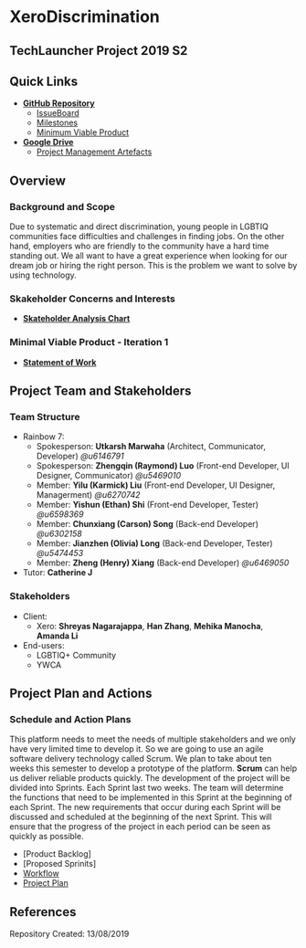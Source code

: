 # XeroDiscrimination
TechLauncher Project 2019 S2
---
## Quick Links
* [**GitHub Repository**](https://github.com/Utkarsh-Marwaha/XeroDiscrimination)
	* [IssueBoard]()
	* [Milestones]()
	* [Minimum Viable Product]()
* [**Google Drive**](https://drive.google.com/drive/folders/16or-qAWaP47zYRBujUtLxquibFVMffwd)
	* [Project Management Artefacts](https://drive.google.com/drive/folders/1v0GWsU9ErW8Ai3fZqNvh769EgjhSD1yo)


## Overview

### Background and Scope
Due to systematic and direct discrimination, young people in LGBTIQ communities face difficulties and challenges in finding jobs. On the other hand, employers who are friendly to the community have a hard time standing out. We all want to have a great experience when looking for our dream job or hiring the right person. This is the problem we want to solve by using technology.

### Skakeholder Concerns and Interests
* **[Skateholder Analysis Chart](https://docs.google.com/document/d/1epvI6XaQV2DkQ-P9564PAwCpmkWzaDA2)**

### Minimal Viable Product - Iteration 1
* **[Statement of Work](https://drive.google.com/drive/folders/1qOL4Du4DMxNp0jUrjw0eTDZJfbZcw_oE)**


## Project Team and Stakeholders
### Team Structure
* Rainbow 7:
	* Spokesperson: **Utkarsh Marwaha** (Architect, Communicator, Developer) _@u6146791_
	* Spokesperson: **Zhengqin (Raymond) Luo** (Front-end Developer, UI Designer, Communicator) _@u5469010_
	* Member: **Yilu (Karmick) Liu** (Front-end Developer, UI Designer, Managerment) _@u6270742_
	* Member: **Yishun (Ethan) Shi** (Front-end Developer, Tester) _@u6598369_
	* Member: **Chunxiang (Carson) Song** (Back-end Developer) _@u6302158_
	* Member: **Jianzhen (Olivia) Long** (Back-end Developer, Tester) _@u5474453_
	* Member: **Zheng (Henry) Xiang** (Back-end Developer) _@u6469050_ 
* Tutor: **Catherine J**
### Stakeholders
* Client:
	* Xero: **Shreyas Nagarajappa**, **Han Zhang**, **Mehika Manocha**, **Amanda Li**
* End-users:
	* LGBTIQ+ Community
	* YWCA


## Project Plan and Actions
### Schedule and Action Plans
This platform needs to meet the needs of multiple stakeholders and we only have very limited time to develop it. So we are going to use an agile software delivery technology called Scrum. We plan to take about ten weeks this semester to develop a prototype of the platform.
**Scrum** can help us deliver reliable products quickly. The development of the project will be divided into Sprints. Each Sprint last two weeks. The team will determine the functions that need to be implemented in this Sprint at the beginning of each Sprint. The new requirements that occur during each Sprint will be discussed and scheduled at the beginning of the next Sprint. This will ensure that the progress of the project in each period can be seen as quickly as possible.
* [Product Backlog]
* [Proposed Sprinits]
* [Workflow](https://docs.google.com/document/d/1vpVsB1WfnFJghHDhj2oB_8T0LCyMkpXN)
* [Project Plan](https://drive.google.com/drive/folders/1Iu3-M5JF8mSyvAnLL6TflXMhrUxbSZ6P)

## References

Repository Created: 13/08/2019
	
